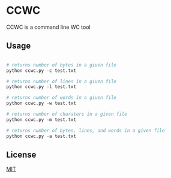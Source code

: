# CCWC

CCWC is a command line WC tool

## Usage

```python

# returns number of bytes in a given file
python ccwc.py -c test.txt

# returns number of lines in a given file
python ccwc.py -l test.txt

# returns number of words in a given file
python ccwc.py -w test.txt

# returns number of charaters in a given file
python ccwc.py -m test.txt

# returns number of bytes, lines, and words in a given file
python ccwc.py -a test.txt
```

## License

[MIT](https://choosealicense.com/licenses/mit/)
